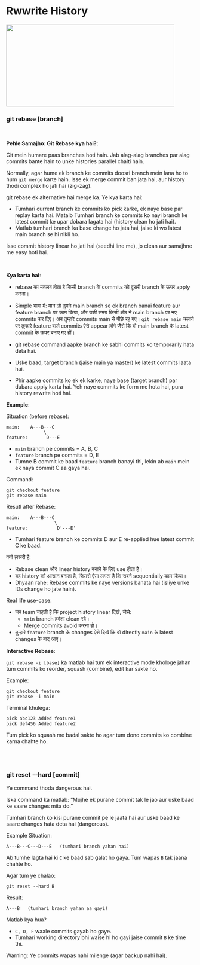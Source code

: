 # Rwwrite History

<img src="https://drive.google.com/uc?export=view&id=1YUce2YXbh8LDuXmDtWtAR1ef0m2W5YXI" width="450" height="220">

<br>

### git rebase [branch]

<br>

**Pehle Samajho: Git Rebase kya hai?**:

Git mein humare paas branches hoti hain. Jab alag-alag branches par alag commits bante hain to unke histories parallel chalti hain. 

Normally, agar hume ek branch ke commits doosri branch mein lana ho to hum ```git merge``` karte hain. Isse ek merge commit ban jata hai, aur history thodi complex ho jati hai (zig-zag).

git rebase ek alternative hai merge ka. Ye kya karta hai:
- Tumhari current branch ke commits ko pick karke, ek naye base par replay karta hai. Matalb Tumhari branch ke commits ko nayi branch ke latest commit ke upar dobara lagata hai (history clean ho jati hai).
- Matlab tumhari branch ka base change ho jata hai, jaise ki wo latest main branch se hi nikli ho.

Isse commit history linear ho jati hai (seedhi line me), jo clean aur samajhne me easy hoti hai.

<br>

**Kya karta hai**:
- rebase का मतलब होता है किसी branch के commits को दूसरी branch के ऊपर apply करना।
- Simple भाषा में: मान लो तुमने main branch se ek branch banai feature aur feature branch पर काम किया, और उसी समय किसी और ने main branch पर नए commits कर दिए। अब तुम्हारे commits main से पीछे रह गए। ```git rebase main``` चलाने पर तुम्हारे feature वाले commits ऐसे appear होंगे जैसे कि वो main branch के latest commit के ऊपर बनाए गए हों।

- git rebase command aapke branch ke sabhi commits ko temporarily hata deta hai.
- Uske baad, target branch (jaise main ya master) ke latest commits laata hai.
- Phir aapke commits ko ek ek karke, naye base (target branch) par dubara apply karta hai. Yeh naye commits ke form me hota hai, pura history rewrite hoti hai.

**Example**:

Situation (before rebase):
```
main:    A---B---C
              \
feature:       D---E
```

- ```main``` branch pe commits = A, B, C
- ```feature``` branch pe commits = D, E
- Tumne B commit ke baad ```feature``` branch banayi thi, lekin ab ```main``` mein ek naya commit C aa gaya hai.

Command:
```
git checkout feature
git rebase main
```

Resutl after Rebase:
```
main:    A---B---C
                  \
feature:           D'---E'
```
- Tumhari feature branch ke commits D aur E re-applied hue latest commit C ke baad.

क्यों ज़रूरी है:
- Rebase clean और linear history बनाने के लिए use होता है।
- यह history को आसान बनाता है, जिससे ऐसा लगता है कि सबने sequentially काम किया।
- Dhyaan rahe: Rebase commits ke naye versions banata hai (isliye unke IDs change ho jate hain).

Real life use-case:
- जब team चाहती है कि project history linear दिखे, जैसे:
  - ```main``` branch हमेशा clean रहे।
  - Merge commits avoid करना हो।
- तुम्हारे ```feature``` branch के changes ऐसे दिखें कि वो directly ```main``` के latest changes के बाद आए।

**Interactive Rebase**:

```git rebase -i [base]``` ka matlab hai tum ek interactive mode khologe jahan tum commits ko reorder, squash (combine), edit kar sakte ho.

Example:
```
git checkout feature
git rebase -i main
```

Terminal khulega:
```
pick abc123 Added feature1
pick def456 Added feature2
```

Tum pick ko squash me badal sakte ho agar tum dono commits ko combine karna chahte ho.

<br>
<br>

### git reset --hard [commit]

Ye command thoda dangerous hai.

Iska command ka matlab: “Mujhe ek purane commit tak le jao aur uske baad ke saare changes mita do.”

Tumhari branch ko kisi purane commit pe le jaata hai aur uske baad ke saare changes hata deta hai (dangerous).

Example Situation:
```
A---B---C---D---E   (tumhari branch yahan hai)
```

Ab tumhe lagta hai ki ```C``` ke baad sab galat ho gaya. Tum wapas ```B``` tak jaana chahte ho.

Agar tum ye chalao:
```
git reset --hard B
```

Result:
```
A---B   (tumhari branch yahan aa gayi)
```

Matlab kya hua?
- ```C, D, E``` waale commits gayab ho gaye.
- Tumhari working directory bhi waise hi ho gayi jaise commit ```B``` ke time thi.

Warning: Ye commits wapas nahi milenge (agar backup nahi hai).
